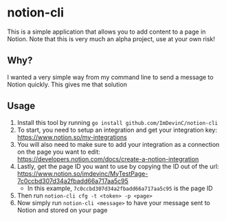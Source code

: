 # notion-cli
This is a simple application that allows you to add content to a page in Notion.
Note that this is very much an alpha project, use at your own risk!

## Why?
I wanted a very simple way from my command line to send a message to Notion quickly. This gives me that solution

## Usage
1. Install this tool by running `go install github.com/ImDevinC/notion-cli`
1. To start, you need to setup an integration and get your integration key: https://www.notion.so/my-integrations
1. You will also need to make sure to add your integration as a connection on the page you want to edit: https://developers.notion.com/docs/create-a-notion-integration
1. Lastly, get the page ID you want to use by copying the ID out of the url: https://www.notion.so/imdevinc/MyTestPage-7c0ccbd307d34a2fbadd66a717aa5c95
   + In this example, `7c0ccbd307d34a2fbadd66a717aa5c95` is the page ID
1. Then run `notion-cli cfg -t <token> -p <page>`
1. Now simply run `notion-cli <message>` to have your message sent to Notion and stored on your page



